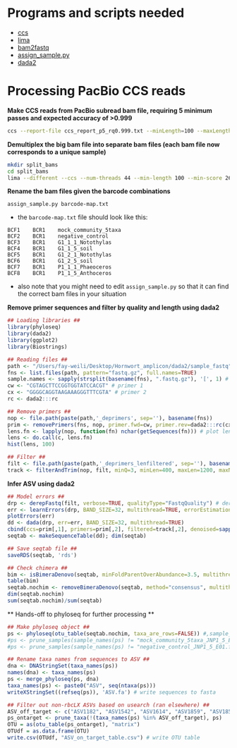 # Programs and scripts needed
* [ccs](https://github.com/PacificBiosciences/ccs)
* [lima](https://github.com/PacificBiosciences/barcoding)
* [bam2fastq](https://gsl.hudsonalpha.org/information/software/bam2fastq)
* [assign_sample.py](https://github.com/fayweili/hornwort_cyano_interaction/blob/master/scripts/assign_sample.py)
* [dada2](https://benjjneb.github.io/dada2/index.html)

# Processing PacBio CCS reads
**Make CCS reads from PacBio subread bam file, requiring 5 minimum passes and expected accuracy of >0.999**
```bash
ccs --report-file ccs_report_p5_rq0.999.txt --minLength=100 --maxLength=2000 --num-threads=12 --min-passes=5 --min-rq=0.999 m54089_180212_172613.subreads.bam pilot_run_ccs_p5_rq0.999.bam 
```
**Demultiplex the big bam file into separate bam files (each bam file now corresponds to a unique sample)**
```bash
mkdir split_bams
cd split_bams
lima --different --ccs --num-threads 44 --min-length 100 --min-score 26 --split-bam-named ../pilot_run_ccs_p5_rq0.999.bam ../barcodes.fasta pilot_run_ccs_p5_rq0.999_demux.bam
```
**Rename the bam files given the barcode combinations**
```
assign_sample.py barcode-map.txt
```
* the `barcode-map.txt` file should look like this:
```
BCF1	BCR1	mock_community_5taxa
BCF2	BCR1	negative_control
BCF3	BCR1	G1_1_1_Notothylas
BCF4	BCR1	G1_1_5_soil
BCF5	BCR1	G1_2_1_Notothylas
BCF6	BCR1	G1_2_5_soil
BCF7	BCR1	P1_1_1_Phaeoceros
BCF8	BCR1	P1_1_5_Anthoceros
```
* also note that you might need to edit `assign_sample.py` so that it can find the correct bam files in your situation

**Remove primer sequences and filter by quality and length using dada2**
```R
## Loading libraries ##
library(phyloseq)
library(dada2)
library(ggplot2)
library(Biostrings)

## Reading files ##
path <- "/Users/fay-weili/Desktop/Hornwort_amplicon/dada2/sample_fastq" # CHANGE ME to location of the fastq file
fns <- list.files(path, pattern="fastq.gz", full.names=TRUE)
sample.names <- sapply(strsplit(basename(fns), ".fastq.gz"), '[', 1) # get sample names from fastq file names
cw <- "CGTAGCTTCCGGTGGTATCCACGT" # primer 1
cx <- "GGGGCAGGTAAGAAAGGGTTTCGTA" # primer 2
rc <- dada2:::rc 

## Remove primers ##
nop <- file.path(paste(path,'_deprimers', sep=''), basename(fns))
prim <- removePrimers(fns, nop, primer.fwd=cw, primer.rev=dada2:::rc(cx), orient=TRUE, verbose=TRUE)
lens.fn <- lapply(nop, function(fn) nchar(getSequences(fn))) # plot len distribution
lens <- do.call(c, lens.fn)
hist(lens, 100)

## Filter ##
filt <- file.path(paste(path,'_deprimers_lenfiltered', sep=''), basename(fns))
track <- filterAndTrim(nop, filt, minQ=3, minLen=400, maxLen=1200, maxN=0, rm.phix=FALSE, maxEE=2, verbose=TRUE)
```

**Infer ASV using dada2**
```R
## Model errors ##
drp <- derepFastq(filt, verbose=TRUE, qualityType="FastqQuality") # dereplicate
err <- learnErrors(drp, BAND_SIZE=32, multithread=TRUE, errorEstimationFunction=PacBioErrfun) # learn error
plotErrors(err)
dd <- dada(drp, err=err, BAND_SIZE=32, multithread=TRUE)
cbind(ccs=prim[,1], primers=prim[,2], filtered=track[,2], denoised=sapply(dd, function(x) sum(x$denoised)))
seqtab <- makeSequenceTable(dd); dim(seqtab)

## Save seqtab file ##
saveRDS(seqtab, 'rds')

## Check chimera ##
bim <- isBimeraDenovo(seqtab, minFoldParentOverAbundance=3.5, multithread=TRUE)
table(bim)
seqtab.nochim <- removeBimeraDenovo(seqtab, method="consensus", multithread=TRUE, verbose=TRUE)
dim(seqtab.nochim)
sum(seqtab.nochim)/sum(seqtab)
```
** Hands-off to phyloseq for further processing **
```R
## Make phyloseq object ##
ps <- phyloseq(otu_table(seqtab.nochim, taxa_are_rows=FALSE)) #,sample_data(sample_df))
#ps <- prune_samples(sample_names(ps) != "mock_community_5taxa_JNP1_5_E01.fastq.gz", ps)
#ps <- prune_samples(sample_names(ps) != "negative_control_JNP1_5_E01.fastq.gz", ps)

## Rename taxa names from sequences to ASV ##
dna <- DNAStringSet(taxa_names(ps))
names(dna) <- taxa_names(ps)
ps <- merge_phyloseq(ps, dna)
taxa_names(ps) <- paste0("ASV", seq(ntaxa(ps)))
writeXStringSet((refseq(ps)), 'ASV.fa') # write sequences to fasta

## Filter out non-rbcLX ASVs based on usearch (ran elsewhere) ##
ASV_off_target <- c("ASV1182", "ASV1542", "ASV1614", "ASV1859", "ASV1858", "ASV1278", "ASV1915", "ASV1761", "ASV1760", "ASV1833", "ASV1911", "ASV1912", "ASV1609", "ASV1919", "ASV1252", "ASV1850", "ASV1525", "ASV1527", "ASV1335", "ASV1905", "ASV1409", "ASV1490", "ASV1781", "ASV1393", "ASV1783", "ASV853", "ASV1866", "ASV1541", "ASV1502", "ASV1687", "ASV1568", "ASV1457", "ASV1383", "ASV1907", "ASV1693", "ASV1826", "ASV1605", "ASV1638", "ASV1340", "ASV1779", "ASV1432", "ASV1940", "ASV1828", "ASV1829", "ASV1909", "ASV1867", "ASV1906", "ASV1458", "ASV1825", "ASV1279", "ASV1047", "ASV1606", "ASV1455", "ASV1712", "ASV1910", "ASV1341", "ASV1692", "ASV1218")
ps_ontarget <- prune_taxa(!(taxa_names(ps) %in% ASV_off_target), ps)
OTU = as(otu_table(ps_ontarget), "matrix")
OTUdf = as.data.frame(OTU)
write.csv(OTUdf, "ASV_on_target_table.csv") # write OTU table
```
